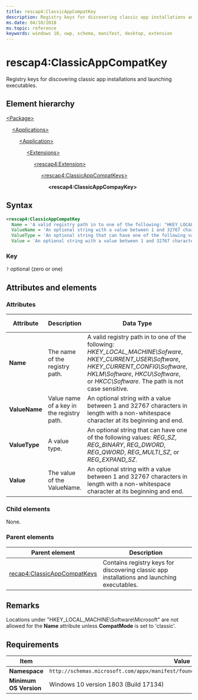```yaml
---
title: rescap4:ClassicAppCompatKey
description: Registry keys for discovering classic app installations and launching executables.
ms.date: 04/10/2018
ms.topic: reference
keywords: windows 10, uwp, schema, manifest, desktop, extension 
---
```


# rescap4:ClassicAppCompatKey

Registry keys for discovering classic app installations and launching executables.

## Element hierarchy

[\<Package\>](element-package.md)

&nbsp;&nbsp;&nbsp;&nbsp;[\<Applications\>](element-applications.md)

&nbsp;&nbsp;&nbsp;&nbsp; &nbsp;&nbsp;&nbsp;&nbsp;[\<Application\>](element-application.md)

&nbsp;&nbsp;&nbsp;&nbsp; &nbsp;&nbsp;&nbsp;&nbsp; &nbsp;&nbsp;&nbsp;&nbsp;[\<Extensions\>](element-1-extensions.md)

&nbsp;&nbsp;&nbsp;&nbsp; &nbsp;&nbsp;&nbsp;&nbsp; &nbsp;&nbsp;&nbsp;&nbsp; &nbsp;&nbsp;&nbsp;&nbsp;[\<rescap4:Extension\>](element-rescap4-extension.md)

&nbsp;&nbsp;&nbsp;&nbsp; &nbsp;&nbsp;&nbsp;&nbsp; &nbsp;&nbsp;&nbsp;&nbsp; &nbsp;&nbsp;&nbsp;&nbsp; &nbsp;&nbsp;&nbsp;&nbsp;[\<rescap4:ClassicAppCompatKeys\>](element-rescap4-ClassicAppCompatKeys.md)

&nbsp;&nbsp;&nbsp;&nbsp; &nbsp;&nbsp;&nbsp;&nbsp; &nbsp;&nbsp;&nbsp;&nbsp; &nbsp;&nbsp;&nbsp;&nbsp; &nbsp;&nbsp;&nbsp;&nbsp; &nbsp;&nbsp;&nbsp;&nbsp;**\<rescap4:ClassicAppCompayKey\>**

## Syntax

```xml
<rescap4:ClassicAppCompatKey
  Name = 'A valid registry path in to one of the following: "HKEY_LOCAL_MACHINE\Sofware", "HKEY_CURRENT_USER\Software", "HKEY_CURRENT_CONFIG\Software", "HKLM\Software", "HKCU\Software", or "HKCC\Software". The path is not case sensitive.'
  ValueName = 'An optional string with a value between 1 and 32767 characters in length with a non-whitespace character at its beginning and end.'
  ValueType = 'An optional string that can have one of the following values: "REG_SZ", "REG_BINARY", "REG_DWORD", "REG_QWORD", "REG_MULTI_SZ", or "REG_EXPAND_SZ".'
  Value = 'An optional string with a value between 1 and 32767 characters in length with a non-whitespace character at its beginning and end.' />
```

### Key

`?` optional (zero or one)  

## Attributes and elements

### Attributes

| Attribute | Description | Data Type | Required | Default value |
|-|-|-|-|-|
| **Name** | The name of the registry path. | A valid registry path in to one of the following: *HKEY_LOCAL_MACHINE\Sofware*, *HKEY_CURRENT_USER\Software*, *HKEY_CURRENT_CONFIG\Software*, *HKLM\Software*, *HKCU\Software*, or *HKCC\Software*. The path is not case sensitive. | Yes |  |
| **ValueName** | Value name of a key in the registry path. | An optional string with a value between 1 and 32767 characters in length with a non-whitespace character at its beginning and end. | No |  |
| **ValueType** | A value type. | An optional string that can have one of the following values: *REG_SZ*, *REG_BINARY*, *REG_DWORD*, *REG_QWORD*, *REG_MULTI_SZ*, or *REG_EXPAND_SZ*. | No |  |
| **Value** | The value of the ValueName. | An optional string with a value between 1 and 32767 characters in length with a non-whitespace character at its beginning and end. | No |  |

### Child elements

None.

### Parent elements

| Parent element | Description |
|-|-|
| [recap4:ClassicAppCompatKeys](element-rescap4-ClassicAppCompatKeys.md) | Contains registry keys for discovering classic app installations and launching executables. |

## Remarks

Locations under "HKEY_LOCAL_MACHINE\Software\Microsoft" are not allowed for the **Name** attribute unless **CompatMode** is set to 'classic'.

## Requirements

| Item | Value |
|--|--|
| **Namespace** | `http://schemas.microsoft.com/appx/manifest/foundation/windows10/restrictedcapabilities/4` |
| **Minimum OS Version** | Windows 10 version 1803 (Build 17134) |
